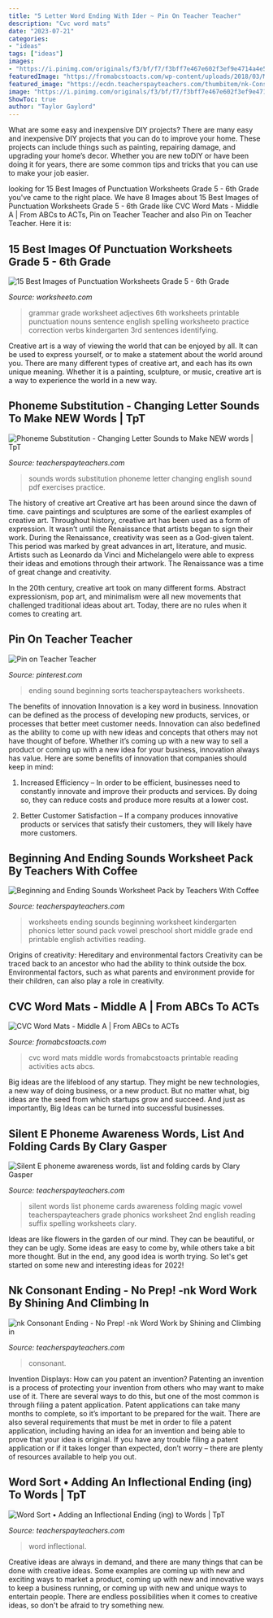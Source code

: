 ```yaml
---
title: "5 Letter Word Ending With Ider ~ Pin On Teacher Teacher"
description: "Cvc word mats"
date: "2023-07-21"
categories:
- "ideas"
tags: ["ideas"]
images:
- "https://i.pinimg.com/originals/f3/bf/f7/f3bff7e467e602f3ef9e4714a4e5a954.jpg"
featuredImage: "https://fromabcstoacts.com/wp-content/uploads/2018/03/Middle-CVC-Word-Mats.png"
featured_image: "https://ecdn.teacherspayteachers.com/thumbitem/nk-Consonant-Ending-No-Prep-nk-Word-Work-3736145-1541929324/original-3736145-2.jpg"
image: "https://i.pinimg.com/originals/f3/bf/f7/f3bff7e467e602f3ef9e4714a4e5a954.jpg"
ShowToc: true
author: "Taylor Gaylord"
---
```



What are some easy and inexpensive DIY projects?
There are many easy and inexpensive DIY projects that you can do to improve your home. These projects can include things such as painting, repairing damage, and upgrading your home’s decor. Whether you are new toDIY or have been doing it for years, there are some common tips and tricks that you can use to make your job easier.

	

		
looking for 15 Best Images of Punctuation Worksheets Grade 5 - 6th Grade you've came to the right place. We have 8 Images about 15 Best Images of Punctuation Worksheets Grade 5 - 6th Grade like CVC Word Mats - Middle A | From ABCs to ACTs, Pin on Teacher Teacher and also Pin on Teacher Teacher. Here it is:
		
    
## 15 Best Images Of Punctuation Worksheets Grade 5 - 6th Grade

<img loading=lazy src="http://www.worksheeto.com/postpic/2014/07/6th-grade-grammar-worksheet-adjectives_444076.jpg" onerror="this.onerror=null;this.src='https://tse3.mm.bing.net/th?id=OIP.IsU3pFSfS-bVj_8uGLJZqQHaJ_&amp;pid=15.1';" alt="15 Best Images of Punctuation Worksheets Grade 5 - 6th Grade">

_Source: worksheeto.com_

>grammar grade worksheet adjectives 6th worksheets printable punctuation nouns sentence english spelling worksheeto practice correction verbs kindergarten 3rd sentences identifying. 

	

Creative art is a way of viewing the world that can be enjoyed by all. It can be used to express yourself, or to make a statement about the world around you. There are many different types of creative art, and each has its own unique meaning. Whether it is a painting, sculpture, or music, creative art is a way to experience the world in a new way.

    
## Phoneme Substitution - Changing Letter Sounds To Make NEW Words | TpT

<img loading=lazy src="https://ecdn.teacherspayteachers.com/thumbitem/Manipulation-Of-Sounds-3647726-1519481862/original-3647726-1.jpg" onerror="this.onerror=null;this.src='https://tse3.mm.bing.net/th?id=OIP.ymvufF7IfgsDIfTY_SF4-AAAAA&amp;pid=15.1';" alt="Phoneme Substitution - Changing Letter Sounds to Make NEW words | TpT">

_Source: teacherspayteachers.com_

>sounds words substitution phoneme letter changing english sound pdf exercises practice. 

	

The history of creative art
Creative art has been around since the dawn of time. cave paintings and sculptures are some of the earliest examples of creative art. Throughout history, creative art has been used as a form of expression. It wasn’t until the Renaissance that artists began to sign their work.
During the Renaissance, creativity was seen as a God-given talent. This period was marked by great advances in art, literature, and music. Artists such as Leonardo da Vinci and Michelangelo were able to express their ideas and emotions through their artwork. The Renaissance was a time of great change and creativity.

In the 20th century, creative art took on many different forms. Abstract expressionism, pop art, and minimalism were all new movements that challenged traditional ideas about art. Today, there are no rules when it comes to creating art.

    
## Pin On Teacher Teacher

<img loading=lazy src="https://i.pinimg.com/originals/f3/bf/f7/f3bff7e467e602f3ef9e4714a4e5a954.jpg" onerror="this.onerror=null;this.src='https://tse2.mm.bing.net/th?id=OIP.0GPPHI6dl2xAAKm-kCLwAwAAAA&amp;pid=15.1';" alt="Pin on Teacher Teacher">

_Source: pinterest.com_

>ending sound beginning sorts teacherspayteachers worksheets. 

	

The benefits of innovation
Innovation is a key word in business. Innovation can be defined as the process of developing new products, services, or processes that better meet customer needs. Innovation can also bedefined as the ability to come up with new ideas and concepts that others may not have thought of before. Whether it’s coming up with a new way to sell a product or coming up with a new idea for your business, innovation always has value. Here are some benefits of innovation that companies should keep in mind: 
1) Increased Efficiency – In order to be efficient, businesses need to constantly innovate and improve their products and services. By doing so, they can reduce costs and produce more results at a lower cost. 

2) Better Customer Satisfaction – If a company produces innovative products or services that satisfy their customers, they will likely have more customers.

    
## Beginning And Ending Sounds Worksheet Pack By Teachers With Coffee

<img loading=lazy src="https://ecdn.teacherspayteachers.com/thumbitem/Beginning-and-Ending-Sounds-Worksheets-Pack-2232711-1544533877/original-2232711-3.jpg" onerror="this.onerror=null;this.src='https://tse3.mm.bing.net/th?id=OIP.IFhcpnBaR1j7bUssHn-KBgAAAA&amp;pid=15.1';" alt="Beginning and Ending Sounds Worksheet Pack by Teachers With Coffee">

_Source: teacherspayteachers.com_

>worksheets ending sounds beginning worksheet kindergarten phonics letter sound pack vowel preschool short middle grade end printable english activities reading. 

	

Origins of creativity: Hereditary and environmental factors
Creativity can be traced back to an ancestor who had the ability to think outside the box. Environmental factors, such as what parents and environment provide for their children, can also play a role in creativity.

    
## CVC Word Mats - Middle A | From ABCs To ACTs

<img loading=lazy src="https://fromabcstoacts.com/wp-content/uploads/2018/03/Middle-CVC-Word-Mats.png" onerror="this.onerror=null;this.src='https://tse1.mm.bing.net/th?id=OIP.6FF9CpFuM2Wh5N_S1Q-LNgHaKk&amp;pid=15.1';" alt="CVC Word Mats - Middle A | From ABCs to ACTs">

_Source: fromabcstoacts.com_

>cvc word mats middle words fromabcstoacts printable reading activities acts abcs. 

	

Big ideas are the lifeblood of any startup. They might be new technologies, a new way of doing business, or a new product. But no matter what, big ideas are the seed from which startups grow and succeed. And just as importantly, Big Ideas can be turned into successful businesses.

    
## Silent E Phoneme Awareness Words, List And Folding Cards By Clary Gasper

<img loading=lazy src="https://ecdn.teacherspayteachers.com/thumbitem/Silent-E-phoneme-awareness-words-list-and-folding-cards-1361019075/original-527807-4.jpg" onerror="this.onerror=null;this.src='https://tse1.mm.bing.net/th?id=OIP.4gDD0eTznur1oZ8LAKr_oAAAAA&amp;pid=15.1';" alt="Silent E phoneme awareness words, list and folding cards by Clary Gasper">

_Source: teacherspayteachers.com_

>silent words list phoneme cards awareness folding magic vowel teacherspayteachers grade phonics worksheet 2nd english reading suffix spelling worksheets clary. 

	

Ideas are like flowers in the garden of our mind. They can be beautiful, or they can be ugly. Some ideas are easy to come by, while others take a bit more thought. But in the end, any good idea is worth trying. So let's get started on some new and interesting ideas for 2022!

    
## Nk Consonant Ending - No Prep! -nk Word Work By Shining And Climbing In

<img loading=lazy src="https://ecdn.teacherspayteachers.com/thumbitem/nk-Consonant-Ending-No-Prep-nk-Word-Work-3736145-1541929324/original-3736145-2.jpg" onerror="this.onerror=null;this.src='https://tse1.mm.bing.net/th?id=OIP.xS3v-TjYAHyTLjpNtYxacAAAAA&amp;pid=15.1';" alt="nk Consonant Ending - No Prep! -nk Word Work by Shining and Climbing in">

_Source: teacherspayteachers.com_

>consonant. 

	

Invention Displays: How can you patent an invention?
Patenting an invention is a process of protecting your invention from others who may want to make use of it. There are several ways to do this, but one of the most common is through filing a patent application. Patent applications can take many months to complete, so it’s important to be prepared for the wait. There are also several requirements that must be met in order to file a patent application, including having an idea for an invention and being able to prove that your idea is original. If you have any trouble filing a patent application or if it takes longer than expected, don’t worry – there are plenty of resources available to help you out.

    
## Word Sort • Adding An Inflectional Ending (ing) To Words | TpT

<img loading=lazy src="https://ecdn.teacherspayteachers.com/thumbitem/Word-Sort-Adding-an-Inflectional-Ending-ing-to-Words-1100939-1579133217/original-1100939-4.jpg" onerror="this.onerror=null;this.src='https://tse2.mm.bing.net/th?id=OIP.1Vl_prPQsJf9MQx56qqAMgAAAA&amp;pid=15.1';" alt="Word Sort • Adding an Inflectional Ending (ing) to Words | TpT">

_Source: teacherspayteachers.com_

>word inflectional. 

	

Creative ideas are always in demand, and there are many things that can be done with creative ideas. Some examples are coming up with new and exciting ways to market a product, coming up with new and innovative ways to keep a business running, or coming up with new and unique ways to entertain people. There are endless possibilities when it comes to creative ideas, so don't be afraid to try something new.

